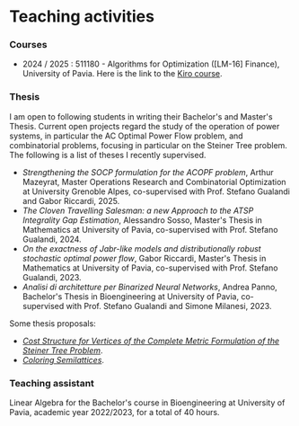 # Teaching activities

### Courses

* 2024 / 2025 : 511180 - Algorithms for Optimization ([LM-16] Finance), University of Pavia. Here is the link to the [Kiro course](https://elearning.unipv.it/course/view.php?id=8901).



### Thesis

I am open to following students in writing their Bachelor's and Master's Thesis. Current open projects regard the study of the operation of power systems, in particular the AC Optimal Power Flow problem, and combinatorial problems, focusing in particular on the Steiner Tree problem. The following is a list of theses I recently supervised.

* *Strengthening the SOCP formulation for the ACOPF problem*, Arthur Mazeyrat, Master Operations Research and Combinatorial Optimization at University Grenoble Alpes, co-supervised with Prof. Stefano Gualandi and Gabor Riccardi, 2025.
* *The Cloven Travelling Salesman: a new Approach to the ATSP Integrality Gap Estimation*, Alessandro Sosso, Master's Thesis in Mathematics at University of Pavia, co-supervised with Prof. Stefano Gualandi, 2024.
* *On the exactness of Jabr-like models and distributionally robust stochastic optimal power flow*, Gabor Riccardi, Master's Thesis in Mathematics at University of Pavia, co-supervised with Prof. Stefano Gualandi, 2023.
* *Analisi di architetture per Binarized Neural Networks*, Andrea Panno, Bachelor's Thesis in Bioengineering at University of Pavia, co-supervised with Prof. Stefano Gualandi and Simone Milanesi, 2023.

Some thesis proposals:

* [*Cost Structure for Vertices of the Complete Metric Formulation of the Steiner Tree Problem*](https://raw.githubusercontent.com/AmbrogioMB/AmbrogioMB.github.io/main/files/thesis-steiner.pdf).
* [*Coloring Semilattices*](https://raw.githubusercontent.com/AmbrogioMB/AmbrogioMB.github.io/main/files/thesis-semilattices.pdf).


### Teaching assistant

Linear Algebra for the Bachelor's course in Bioengineering at University of Pavia, academic year 2022/2023, for a total of 40 hours.
